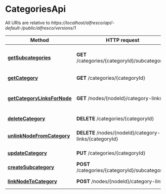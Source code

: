 # CategoriesApi

All URIs are relative to *https://localhost/alfresco/api/-default-/public/alfresco/versions/1*

Method | HTTP request | Description
------------- | ------------- | -------------
[**getSubcategories**](CategoriesApi.md#getSubcategories) | **GET** /categories/{categoryId}/subcategories | List of subcategories within category
[**getCategory**](CategoriesApi.md#getCategory) | **GET** /categories/{categoryId} | Get a category
[**getCategoryLinksForNode**](CategoriesApi.md#getCategoryLinksForNode) | **GET** /nodes/{nodeId}/category-links | List of categories that node is assigned to
[**deleteCategory**](CategoriesApi.md#deleteCategory) | **DELETE** /categories/{categoryId} | Deletes the category
[**unlinkNodeFromCategory**](CategoriesApi.md#unlinkNodeFromCategory) | **DELETE** /nodes/{nodeId}/category-links/{categoryId} | Unassign a node from category
[**updateCategory**](CategoriesApi.md#updateCategory) | **PUT** /categories/{categoryId} | Update a category
[**createSubcategory**](CategoriesApi.md#createSubcategory) | **POST** /categories/{categoryId}/subcategories | Creates a category
[**linkNodeToCategory**](CategoriesApi.md#linkNodeToCategory) | **POST** /nodes/{nodeId}/category-links | Assign a node to a category